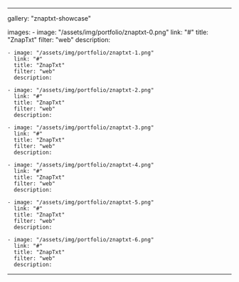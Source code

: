 ---

gallery: "znaptxt-showcase"

images:
    - image: "/assets/img/portfolio/znaptxt-0.png"
      link: "#"
      title: "ZnapTxt"
      filter: "web"
      description:

    - image: "/assets/img/portfolio/znaptxt-1.png"
      link: "#"
      title: "ZnapTxt"
      filter: "web"
      description:

    - image: "/assets/img/portfolio/znaptxt-2.png"
      link: "#"
      title: "ZnapTxt"
      filter: "web"
      description:

    - image: "/assets/img/portfolio/znaptxt-3.png"
      link: "#"
      title: "ZnapTxt"
      filter: "web"
      description:

    - image: "/assets/img/portfolio/znaptxt-4.png"
      link: "#"
      title: "ZnapTxt"
      filter: "web"
      description:

    - image: "/assets/img/portfolio/znaptxt-5.png"
      link: "#"
      title: "ZnapTxt"
      filter: "web"
      description:

    - image: "/assets/img/portfolio/znaptxt-6.png"
      link: "#"
      title: "ZnapTxt"
      filter: "web"
      description:
---